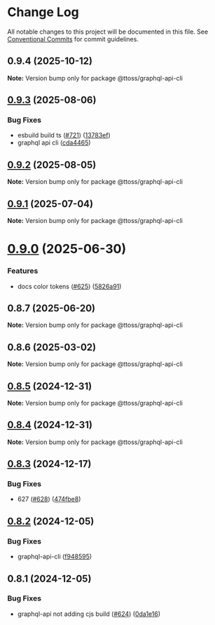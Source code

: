 # Change Log

All notable changes to this project will be documented in this file.
See [Conventional Commits](https://conventionalcommits.org) for commit guidelines.

## 0.9.4 (2025-10-12)

**Note:** Version bump only for package @ttoss/graphql-api-cli

## [0.9.3](https://github.com/ttoss/ttoss/compare/@ttoss/graphql-api-cli@0.9.2...@ttoss/graphql-api-cli@0.9.3) (2025-08-06)

### Bug Fixes

- esbuild build ts ([#721](https://github.com/ttoss/ttoss/issues/721)) ([13783ef](https://github.com/ttoss/ttoss/commit/13783efe5ad42c30463e300dfff96896c693cb14))
- graphql api cli ([cda4465](https://github.com/ttoss/ttoss/commit/cda4465117e192440fed51bbd5c00469066b62ba))

## [0.9.2](https://github.com/ttoss/ttoss/compare/@ttoss/graphql-api-cli@0.9.1...@ttoss/graphql-api-cli@0.9.2) (2025-08-05)

**Note:** Version bump only for package @ttoss/graphql-api-cli

## [0.9.1](https://github.com/ttoss/ttoss/compare/@ttoss/graphql-api-cli@0.9.0...@ttoss/graphql-api-cli@0.9.1) (2025-07-04)

**Note:** Version bump only for package @ttoss/graphql-api-cli

# [0.9.0](https://github.com/ttoss/ttoss/compare/@ttoss/graphql-api-cli@0.8.7...@ttoss/graphql-api-cli@0.9.0) (2025-06-30)

### Features

- docs color tokens ([#625](https://github.com/ttoss/ttoss/issues/625)) ([5826a91](https://github.com/ttoss/ttoss/commit/5826a91292852f69b87dfbce1391230a4f33e752))

## 0.8.7 (2025-06-20)

**Note:** Version bump only for package @ttoss/graphql-api-cli

## 0.8.6 (2025-03-02)

**Note:** Version bump only for package @ttoss/graphql-api-cli

## [0.8.5](https://github.com/ttoss/ttoss/compare/@ttoss/graphql-api-cli@0.8.4...@ttoss/graphql-api-cli@0.8.5) (2024-12-31)

**Note:** Version bump only for package @ttoss/graphql-api-cli

## [0.8.4](https://github.com/ttoss/ttoss/compare/@ttoss/graphql-api-cli@0.8.3...@ttoss/graphql-api-cli@0.8.4) (2024-12-31)

**Note:** Version bump only for package @ttoss/graphql-api-cli

## [0.8.3](https://github.com/ttoss/ttoss/compare/@ttoss/graphql-api-cli@0.8.2...@ttoss/graphql-api-cli@0.8.3) (2024-12-17)

### Bug Fixes

- 627 ([#628](https://github.com/ttoss/ttoss/issues/628)) ([474fbe8](https://github.com/ttoss/ttoss/commit/474fbe8dacb3ec3ca58bc4a2daa58296489cd78c))

## [0.8.2](https://github.com/ttoss/ttoss/compare/@ttoss/graphql-api-cli@0.8.1...@ttoss/graphql-api-cli@0.8.2) (2024-12-05)

### Bug Fixes

- graphql-api-cli ([f948595](https://github.com/ttoss/ttoss/commit/f948595ea749637232428818869c2a46a8924dce))

## 0.8.1 (2024-12-05)

### Bug Fixes

- graphql-api not adding cjs build ([#624](https://github.com/ttoss/ttoss/issues/624)) ([0da1e16](https://github.com/ttoss/ttoss/commit/0da1e16c577e1fde1ccc4b2df2e94acda35fd249))
